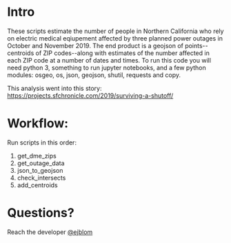 # Intro

These scripts estimate the number of people in Northern California who rely on electric medical eqiupement affected by three planned power outages in October and November 2019. The end product is a geojson of points--centroids of ZIP codes--along with estimates of the number affected in each ZIP code at a number of dates and times.
To run this code you will need python 3, something to run jupyter notebooks, and a few python modules: osgeo, os, json, geojson, shutil, requests and copy.

This analysis went into this story: https://projects.sfchronicle.com/2019/surviving-a-shutoff/

# Workflow:

Run scripts in this order:
1. get_dme_zips
2. get_outage_data
3. json_to_geojson
4. check_intersects
5. add_centroids

# Questions?

Reach the developer [@ejblom](https://twitter.com/ejblom)

